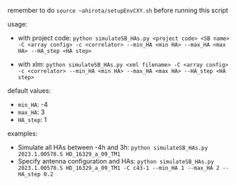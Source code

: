 remember to do `source ~ahirota/setupEnvCXY.sh` before running this script

usage:

- with project code: `python simulateSB_HAs.py <project code> <SB name> -C <array config> -c <correlator> --min_HA <min HA> --max_HA <max HA> --HA_step <HA step>`

- with xlm: `python simulateSB_HAs.py <xml filename> -C <array config> -c <correlator> --min_HA <min HA> --max_HA <max HA> --HA_step <HA step>`

default values:
- `min_HA`: -4
- `max_HA`: 3
- `HA_step`: 1

examples:
- Simulate all HAs between -4h and 3h: `python simulateSB_HAs.py 2023.1.00578.S HD_16329_a_09_TM1`
- Specify antenna configuration and HAs: `python simulateSB_HAs.py 2023.1.00578.S HD_16329_a_09_TM1 -C c43-1 --min_HA 1 --max_HA 2 --HA_step 0.2`
